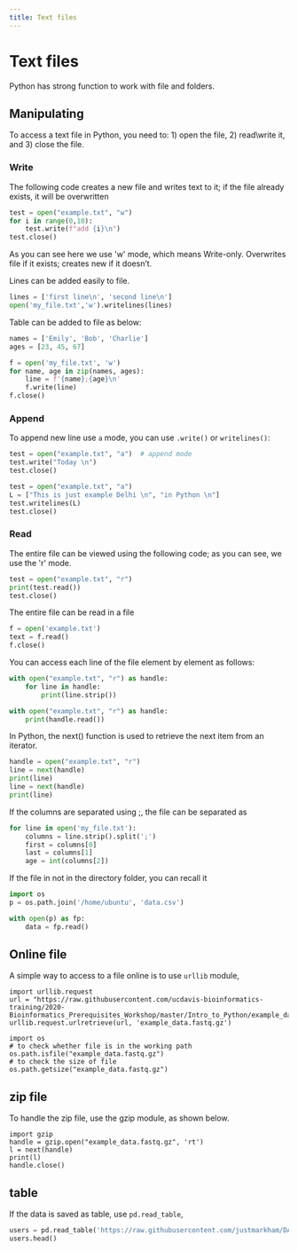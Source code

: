 ```yaml
---
title: Text files
---
```

# Text files
Python has strong function to work with file and folders.  

##  Manipulating
To access a text file in Python, you need to: 1) open the file, 2) read\write it, and 3) close the file.
### Write
The following code creates a new file and writes text to it; if the file already exists, it will be overwritten
```python
test = open("example.txt", "w")
for i in range(0,10):
    test.write(f"add {i}\n")
test.close()  
```
As you can see here we use 'w' mode, which means Write-only. Overwrites file if it exists; creates new if it doesn’t. 


Lines can be added easily to file.  
```python
lines = ['first line\n', 'second line\n']
open('my_file.txt','w').writelines(lines)
```

Table can be added to file as below: 
```python
names = ['Emily', 'Bob', 'Charlie']
ages = [23, 45, 67]

f = open('my_file.txt', 'w')
for name, age in zip(names, ages):
    line = f'{name};{age}\n'
    f.write(line)
f.close()
```

### Append
To append new line use `a` mode, you can use  `.write()` or `writelines()`: 
```python
test = open("example.txt", "a")  # append mode
test.write("Today \n")
test.close()
```

```python
test = open("example.txt", "a")
L = ["This is just example Delhi \n", "in Python \n"]
test.writelines(L) 
test.close()
```

### Read
The entire file can be viewed using the following code; as you can see, we use the 'r' mode.
```python
test = open("example.txt", "r")
print(test.read())
test.close()
```

The entire file can be read in a file 
```python
f = open('example.txt')
text = f.read()
f.close()
```

You can access each line of the file element by element as follows:

```python
with open("example.txt", "r") as handle:
    for line in handle:
        print(line.strip())

with open("example.txt", "r") as handle:
    print(handle.read())
```
In Python, the next() function is used to retrieve the next item from an iterator.

```python
handle = open("example.txt", "r")
line = next(handle)
print(line)    
line = next(handle)
print(line)    
```

If the columns are separated using ;, the file can be separated as 
``` python
for line in open('my_file.txt'):
    columns = line.strip().split(';')
    first = columns[0]
    last = columns[1]
    age = int(columns[2])
```

If the file in not in the directory folder, you can recall it 
``` python
import os
p = os.path.join('/home/ubuntu', 'data.csv')

with open(p) as fp:
    data = fp.read()
```




## Online file 
A simple way to access to a file online is to use `urllib` module, 

```{Python, echo = FALSE, message = FALSE}
import urllib.request
url = "https://raw.githubusercontent.com/ucdavis-bioinformatics-training/2020-Bioinformatics_Prerequisites_Workshop/master/Intro_to_Python/example_data.fastq.gz"
urllib.request.urlretrieve(url, 'example_data.fastq.gz')
```

```{Python, echo = FALSE, message = FALSE}
import os
# to check whether file is in the working path
os.path.isfile("example_data.fastq.gz")
# to check the size of file
os.path.getsize("example_data.fastq.gz")
```

## zip file 
To handle the zip file, use the gzip module, as shown below.
```{Python, echo = FALSE, message = FALSE}
import gzip
handle = gzip.open("example_data.fastq.gz", 'rt')
l = next(handle)
print(l)
handle.close()
```


## table
If the data is saved as table, use `pd.read_table`, 
```python
users = pd.read_table('https://raw.githubusercontent.com/justmarkham/DAT8/master/data/u.user', sep='|', index_col='user_id')
users.head()
```
